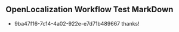## OpenLocalization Workflow Test MarkDown
* 9ba47f16-7c14-4a02-922e-e7d71b489667 thanks!

<!--HONumber=Aug16_HO4-->


